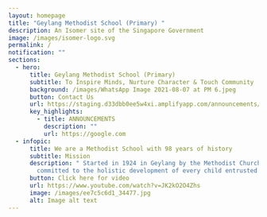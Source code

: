 ```yaml
---
layout: homepage
title: "Geylang Methodist School (Primary) "
description: An Isomer site of the Singapore Government
image: /images/isomer-logo.svg
permalink: /
notification: ""
sections:
  - hero:
      title: Geylang Methodist School (Primary)
      subtitle: To Inspire Minds, Nurture Character & Touch Community
      background: /images/WhatsApp Image 2021-08-07 at PM 6.jpeg
      button: Contact Us
      url: https://staging.d33dbb0ee5w4xi.amplifyapp.com/announcements//
      key_highlights:
        - title: ANNOUNCEMENTS
          description: ""
          url: https://google.com
  - infopic:
      title: We are a Methodist School with 98 years of history
      subtitle: Mission
      description: " Started in 1924 in Geylang by the Methodist Church, we are
        committed to the holistic development of every child entrusted to us."
      button: Click here for video
      url: https://www.youtube.com/watch?v=JK2kO2O4Zhs
      image: /images/ee7c5c6d1_34477.jpg
      alt: Image alt text
---
```

